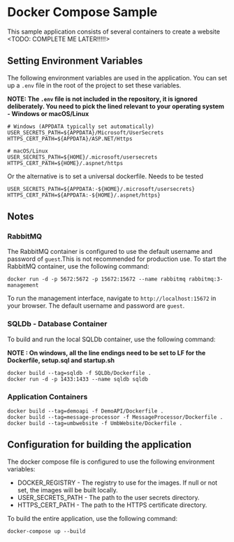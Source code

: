 # Docker Compose Sample

This sample application consists of several containers to create a website <TODO: COMPLETE ME LATER!!!!!>

## Setting Environment Variables

The following environment variables are used in the application. You can set up a `.env` file in the root of the project to set these variables. 

**NOTE: The `.env` file is not included in the repository, it is ignored deliberately. You need to pick the lined relevant to your operating system - Windows or macOS/Linux**


    # Windows (APPDATA typically set automatically)
    USER_SECRETS_PATH=${APPDATA}/Microsoft/UserSecrets
    HTTPS_CERT_PATH=${APPDATA}/ASP.NET/Https

    # macOS/Linux
    USER_SECRETS_PATH=${HOME}/.microsoft/usersecrets
    HTTPS_CERT_PATH=${HOME}/.aspnet/https

Or the alternative is to set a universal dockerfile. Needs to be tested

    USER_SECRETS_PATH=${APPDATA:-${HOME}/.microsoft/usersecrets}
    HTTPS_CERT_PATH=${APPDATA:-${HOME}/.aspnet/https}


## Notes

### RabbitMQ

The RabbitMQ container is configured to use the default username and password of `guest`.This is not recommended for production use. To start the RabbitMQ container, use the following command:

    docker run -d -p 5672:5672 -p 15672:15672 --name rabbitmq rabbitmq:3-management

To run the management interface, navigate to `http://localhost:15672` in your browser. The default username and password are `guest`.

### SQLDb - Database Container

To build and run the local SQLDb container, use the following command:

 **NOTE : On windows, all the line endings need to be set to LF for the Dockerfile, setup.sql and startup.sh**

    docker build --tag=sqldb -f SQLDb/Dockerfile .
    docker run -d -p 1433:1433 --name sqldb sqldb    

### Application Containers

    docker build --tag=demoapi -f DemoAPI/Dockerfile .
    docker build --tag=message-processor -f MessageProcessor/Dockerfile .
    docker build --tag=umbwebsite -f UmbWebsite/Dockerfile .

## Configuration for building the application

The docker compose file is configured to use the following environment variables:

- DOCKER_REGISTRY - The registry to use for the images. If null or not set, the images will be built locally.
- USER_SECRETS_PATH - The path to the user secrets directory.
- HTTPS_CERT_PATH - The path to the HTTPS certificate directory.

To build the entire application, use the following command:

    docker-compose up --build


